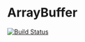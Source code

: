 # ArrayBuffer
[![Build Status](https://ci.appveyor.com/api/projects/status/github/llstudent83/ArrayBuffer)](https://ci.appveyor.com/api/projects/status/github/llstudent83/ArrayBuffer)

